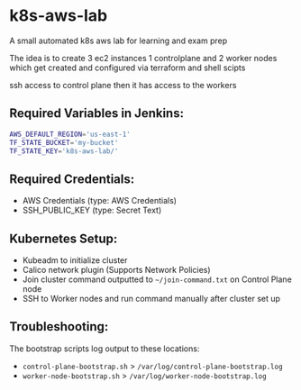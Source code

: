 # k8s-aws-lab
A small automated k8s aws lab for learning and exam prep 

The idea is to create 3 ec2 instances 1 controlplane and 2 worker nodes which get created and configured via terraform and shell scipts

ssh access to control plane then it has access to the workers

## Required Variables in Jenkins:

```sh
AWS_DEFAULT_REGION='us-east-1'
TF_STATE_BUCKET='my-bucket'
TF_STATE_KEY='k8s-aws-lab/'
```

## Required Credentials:

- AWS Credentials (type: AWS Credentials)
- SSH_PUBLIC_KEY (type: Secret Text)


## Kubernetes Setup:

- Kubeadm to initialize cluster 
- Calico network plugin (Supports Network Policies)
- Join cluster command outputted to `~/join-command.txt` on Control Plane node
 - SSH to Worker nodes and run command manually after cluster set up


## Troubleshooting:

The bootstrap scripts log output to these locations:

- `control-plane-bootstrap.sh` > `/var/log/control-plane-bootstrap.log`
- `worker-node-bootstrap.sh` > `/var/log/worker-node-bootstrap.log`
